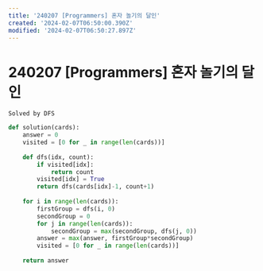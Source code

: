 ```yaml
---
title: '240207 [Programmers] 혼자 놀기의 달인'
created: '2024-02-07T06:50:00.390Z'
modified: '2024-02-07T06:50:27.897Z'
---
```


# 240207 [Programmers] 혼자 놀기의 달인
``` Solved by DFS ```

```python
def solution(cards):
    answer = 0
    visited = [0 for _ in range(len(cards))]
    
    def dfs(idx, count):
        if visited[idx]:
            return count
        visited[idx] = True
        return dfs(cards[idx]-1, count+1)
        
    for i in range(len(cards)):
        firstGroup = dfs(i, 0)
        secondGroup = 0
        for j in range(len(cards)):
            secondGroup = max(secondGroup, dfs(j, 0))
        answer = max(answer, firstGroup*secondGroup)
        visited = [0 for _ in range(len(cards))]
    
    return answer
    
```

